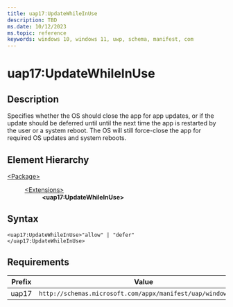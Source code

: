 ```yaml
---
title: uap17:UpdateWhileInUse
description: TBD
ms.date: 10/12/2023
ms.topic: reference
keywords: windows 10, windows 11, uwp, schema, manifest, com
---
```


# uap17:UpdateWhileInUse



## Description

Specifies whether the OS should close the app for app updates, or if the update should be deferred until until the next time the app is restarted by the user or a system reboot. The OS will still force-close the app for required OS updates and system reboots.

## Element Hierarchy
<dl><dt><a href = "element-package.md">&lt;Package&gt;</a></dt>
<dd>
<dl><dt><a href = "element-extensions.md">&lt;Extensions&gt;</a></dt>
<dd>
<dd><b>&lt;uap17:UpdateWhileInUse&gt;</b></dd></dd>
</dl>
</dd>
</dl>

## Syntax
```syntax
<uap17:UpdateWhileInUse>"allow" | "defer"
</uap17:UpdateWhileInUse>
```





## Requirements
| Prefix | Value |
| ---------------| -------------------------------------------------------------|
| uap17 | `http://schemas.microsoft.com/appx/manifest/uap/windows10/17` |

